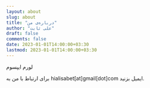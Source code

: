 ```yaml
---
layout: about
slug: about
title: "درباره‌ی من"
author: "علی ثابت"
draft: false
comments: false
date: 2023-01-01T14:00:00+03:30
lastmod: 2023-01-01T14:00:00+03:30
---
```

لورم ایپسوم

برای ارتباط با من به hialisabet[at]gmail[dot]com ایمیل بزنید.